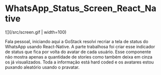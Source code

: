 # WhatsApp_Status_Screen_React_Native

![](/src/screen.gif | width=100)

Fala pessoal, iniciando aqui a GoStack resolvi recriar a tela de status do WhatsApp usando React-Native. 
A parte trabalhosa foi criar esse indicador de status que fica por volta do avatar de cada usuário. 
Esse componente não mostra apenas a quantidade de stories como também deixa em cinza os já visualizados. 
Toda a informação está hard coded e os avatares estou puxando aleatório usando o pravatar.
